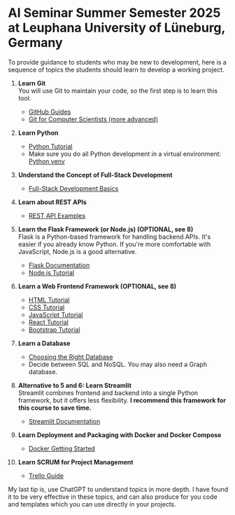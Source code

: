 # AI Seminar Summer Semester 2025 at Leuphana University of Lüneburg, Germany

To provide guidance to students who may be new to development, here is a sequence of topics the students should learn to develop a working project.

1. **Learn Git**  
   You will use Git to maintain your code, so the first step is to learn this tool.  
   - [GitHub Guides](https://github.com/git-guides)  
   - [Git for Computer Scientists (more advanced)](https://eagain.net/articles/git-for-computer-scientists/)

2. **Learn Python**  
   - [Python Tutorial](https://docs.python.org/3/tutorial/index.html)  
   - Make sure you do all Python development in a virtual environment: [Python venv](https://docs.python.org/3/library/venv.html)

3. **Understand the Concept of Full-Stack Development**  
   - [Full-Stack Development Basics](https://www.mongodb.com/resources/basics/full-stack-development)

4. **Learn about REST APIs**  
   - [REST API Examples](https://blog.postman.com/rest-api-examples/)

5. **Learn the Flask Framework (or Node.js) (OPTIONAL, see 8)**  
   Flask is a Python-based framework for handling backend APIs. It's easier if you already know Python. If you're more comfortable with JavaScript, Node.js is a good alternative.  
   - [Flask Documentation](https://flask.palletsprojects.com/)  
   - [Node.js Tutorial](https://www.w3schools.com/nodejs/)

6. **Learn a Web Frontend Framework (OPTIONAL, see 8)**  
   - [HTML Tutorial](https://www.w3schools.com/html/default.asp)  
   - [CSS Tutorial](https://www.w3schools.com/css/default.asp)  
   - [JavaScript Tutorial](https://www.w3schools.com/js/default.asp)  
   - [React Tutorial](https://www.w3schools.com/react/default.asp)  
   - [Bootstrap Tutorial](https://www.w3schools.com/bootstrap/bootstrap_ver.asp)

7. **Learn a Database**  
   - [Choosing the Right Database](https://www.geeksforgeeks.org/how-to-choose-the-right-database-for-your-application/)  
   - Decide between SQL and NoSQL. You may also need a Graph database.

8. **Alternative to 5 and 6: Learn Streamlit**  
   Streamlit combines frontend and backend into a single Python framework, but it offers less flexibility. **I recommend this framework for this course to save time.**  
   - [Streamlit Documentation](https://docs.streamlit.io/develop/tutorials)

9. **Learn Deployment and Packaging with Docker and Docker Compose**  
   - [Docker Getting Started](https://docs.docker.com/get-started/)

10. **Learn SCRUM for Project Management**   
    - [Trello Guide](https://trello.com/guide)


My last tip is, use ChatGPT to understand topics in more depth. I have found it to be very effective in these topics, and can also produce for you code and templates which you can use directly in your projects.
